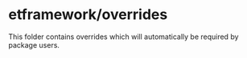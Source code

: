 # etframework/overrides

This folder contains overrides which will automatically be required by package users.
